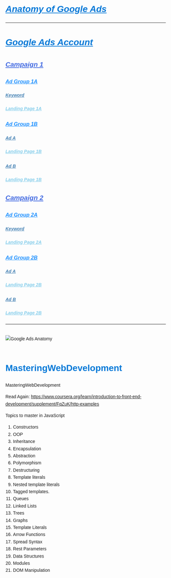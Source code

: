 # <span style="color: #0078D7;"><u><i>Anatomy of Google Ads</i></u></span>

---

# <span style="color: #0078D7;"><u><i>Google Ads Account</i></u></span>

## <span style="color: #4169E1;"><u><i>Campaign 1</i></u></span>

### <span style="color: #1E90FF;"><u><i>Ad Group 1A</i></u></span>

#### <span style="color: #4682B4;"><u><i>Keyword</i></u></span>

##### <span style="color: #87CEEB;"><u><i>Landing Page 1A</i></u></span>

### <span style="color: #1E90FF;"><u><i>Ad Group 1B</i></u></span>

#### <span style="color: #4682B4;"><u><i>Ad A</i></u></span>

##### <span style="color: #87CEEB;"><u><i>Landing Page 1B</i></u></span>

#### <span style="color: #4682B4;"><u><i>Ad B</i></u></span>

##### <span style="color: #87CEEB;"><u><i>Landing Page 1B</i></u></span>

## <span style="color: #4169E1;"><u><i>Campaign 2</i></u></span>

### <span style="color: #1E90FF;"><u><i>Ad Group 2A</i></u></span>

#### <span style="color: #4682B4;"><u><i>Keyword</i></u></span>

##### <span style="color: #87CEEB;"><u><i>Landing Page 2A</i></u></span>

### <span style="color: #1E90FF;"><u><i>Ad Group 2B</i></u></span>

#### <span style="color: #4682B4;"><u><i>Ad A</i></u></span>

##### <span style="color: #87CEEB;"><u><i>Landing Page 2B</i></u></span>

#### <span style="color: #4682B4;"><u><i>Ad B</i></u></span>

##### <span style="color: #87CEEB;"><u><i>Landing Page 2B</i></u></span>

---

![Google Ads Anatomy](google_ads_anatomy.PNG)

<style>
  h1, h2, h3, h4, h5 {
    color: #0078D7 !important;
    font-family: Arial, sans-serif;
  }
  u, i {
    text-decoration: underline !important;
    font-style: italic !important;
  }
  body {
    font-family: Arial, sans-serif;
    line-height: 1.6;
    margin: 20px;
  }
  img {
    max-width: 100%;
    height: auto;
    margin: 20px 0;
  }
</style>


# MasteringWebDevelopment
MasteringWebDevelopment


Read Again: https://www.coursera.org/learn/introduction-to-front-end-development/supplement/FqZuK/http-examples


Topics to master in JavaScript

1. Constructors
2. OOP
3. Inheritance
4. Encapsulation
5. Abstraction
6. Polymorphism
7. Destructuring
8. Template literals
9. Nested template literals 
10. Tagged templates. 
11. Queues
12. Linked Lists
13. Trees
14. Graphs
15. Template Literals
16. Arrow Functions
17. Spread Syntax
18. Rest Parameters
19. Data Structures
20. Modules
21. DOM Manipulation